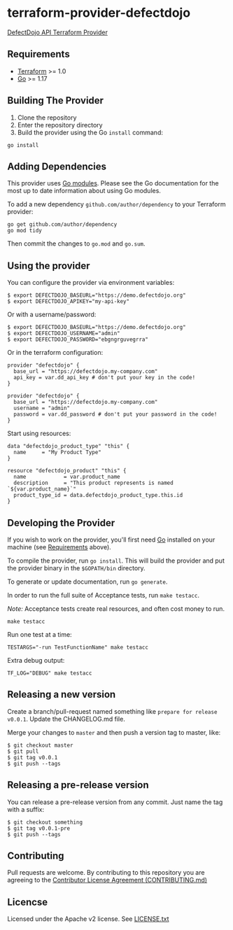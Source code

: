 # terraform-provider-defectdojo

[DefectDojo API Terraform Provider](https://registry.terraform.io/providers/doximity/defectdojo)

## Requirements

- [Terraform](https://www.terraform.io/downloads.html) >= 1.0
- [Go](https://golang.org/doc/install) >= 1.17

## Building The Provider

1. Clone the repository
1. Enter the repository directory
1. Build the provider using the Go `install` command:

```shell
go install
```

## Adding Dependencies

This provider uses [Go modules](https://github.com/golang/go/wiki/Modules).
Please see the Go documentation for the most up to date information about using Go modules.

To add a new dependency `github.com/author/dependency` to your Terraform provider:

```shell
go get github.com/author/dependency
go mod tidy
```

Then commit the changes to `go.mod` and `go.sum`.

## Using the provider

You can configure the provider via environment variables:
```
$ export DEFECTDOJO_BASEURL="https://demo.defectdojo.org"
$ export DEFECTDOJO_APIKEY="my-api-key"
```

Or with a username/password:

```
$ export DEFECTDOJO_BASEURL="https://demo.defectdojo.org"
$ export DEFECTDOJO_USERNAME="admin"
$ export DEFECTDOJO_PASSWORD="ebgngrguvegrra"
```

Or in the terraform configuration:

```hcl
provider "defectdojo" {
  base_url = "https://defectdojo.my-company.com"
  api_key = var.dd_api_key # don't put your key in the code!
}
```

```hcl
provider "defectdojo" {
  base_url = "https://defectdojo.my-company.com"
  username = "admin"
  password = var.dd_password # don't put your password in the code!
}
```

Start using resources:

```
data "defectdojo_product_type" "this" {
  name     = "My Product Type"
}

resource "defectdojo_product" "this" {
  name            = var.product_name
  description     = "This product represents is named `${var.product_name}`"
  product_type_id = data.defectdojo_product_type.this.id
}
```

## Developing the Provider

If you wish to work on the provider, you'll first need [Go](http://www.golang.org) installed on your machine (see [Requirements](#requirements) above).

To compile the provider, run `go install`. This will build the provider and put the provider binary in the `$GOPATH/bin` directory.

To generate or update documentation, run `go generate`.

In order to run the full suite of Acceptance tests, run `make testacc`.

*Note:* Acceptance tests create real resources, and often cost money to run.

```shell
make testacc
```

Run one test at a time:

```shell
TESTARGS="-run TestFunctionName" make testacc
```

Extra debug output:

```shell
TF_LOG="DEBUG" make testacc
```

## Releasing a new version

Create a branch/pull-request named something like `prepare for release v0.0.1`. Update the CHANGELOG.md file.

Merge your changes to `master` and then push a version tag to master, like:

```
$ git checkout master
$ git pull
$ git tag v0.0.1
$ git push --tags
```

## Releasing a pre-release version

You can release a pre-release version from any commit. Just name the tag with a suffix:

```
$ git checkout something
$ git tag v0.0.1-pre
$ git push --tags
```

## Contributing

Pull requests are welcome. By contributing to this repository you are agreeing to the [Contributor License Agreement (CONTRIBUTING.md)](./CONTRIBUTING.md)

## Licencse

Licensed under the Apache v2 license. See [LICENSE.txt](./LICENSE.txt)
